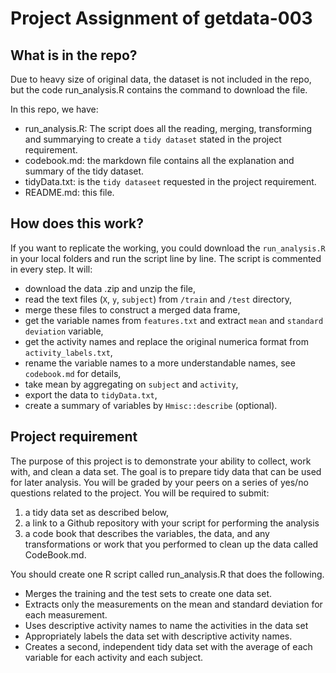 # Project Assignment of getdata-003

## What is in the repo?
Due to heavy size of original data, the dataset is not included in the repo, but the code run_analysis.R contains the command to download the file.

In this repo, we have:

- run_analysis.R: The script does all the reading, merging, transforming and summarying to create a `tidy dataset` stated in the project requirement.
- codebook.md: the markdown file contains all the explanation and summary of the tidy dataset.
- tidyData.txt: is the `tidy dataseet` requested in the project requirement.
- README.md: this file.

## How does this work?
If you want to replicate the working, you could download the `run_analysis.R` in your local folders and run the script line by line. The script is commented in every step. It will:

- download the data .zip and unzip the file,
- read the text files (`X`, `y`, `subject`) from `/train` and `/test` directory,
- merge these files to construct a merged data frame,
- get the variable names from `features.txt` and extract `mean` and `standard deviation` variable,
- get the activity names and replace the original numerica format from `activity_labels.txt`,
- rename the variable names to a more understandable names, see `codebook.md` for details,
- take mean by aggregating on `subject` and `activity`,
- export the data to `tidyData.txt`,
- create a summary of variables by `Hmisc::describe` (optional).

## Project requirement

The purpose of this project is to demonstrate your ability to collect, work with, and clean a data set. The goal is to prepare tidy data that can be used for later analysis. You will be graded by your peers on a series of yes/no questions related to the project. You will be required to submit: 
1. a tidy data set as described below,
2. a link to a Github repository with your script for performing the analysis
3. a code book that describes the variables, the data, and any transformations or work that you performed to clean up the data called CodeBook.md. 

You should create one R script called run_analysis.R that does the following. 

 - Merges the training and the test sets to create one data set. 
 - Extracts only the measurements on the mean and standard deviation for each measurement.
 - Uses descriptive activity names to name the activities in the data set 
 - Appropriately labels the data set with descriptive activity names.
 - Creates a second, independent tidy data set with the average of each variable for each activity and each subject.


